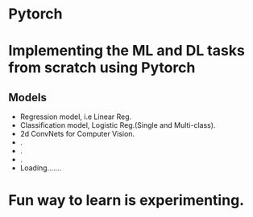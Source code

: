 # Pytorch

# Implementing the ML and DL tasks from scratch using Pytorch 
## Models 
* Regression model, i.e Linear Reg.
* Classification model, Logistic Reg.(Single and Multi-class). 
* 2d ConvNets for Computer Vision.
* .
* .
* .
* Loading.......
# Fun way to learn is experimenting. 
